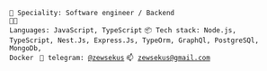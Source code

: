 <code>👷 Speciality: Software engineer / Backend</code><br>
<code>🧑‍💻 Languages: JavaScript, TypeScript</code>
<code>📦 Tech stack: Node.js, TypeScript, Nest.Js, Express.Js, TypeOrm, GraphQl, PostgreSQl, MongoDb, Docker </code>
<code>💬 telegram: [@zewsekus](https://telegram.me/zewsekus)</code>
<code>📫 [zewsekus@gmail.com](mailto:zewsekus@gmail.com)</code>
